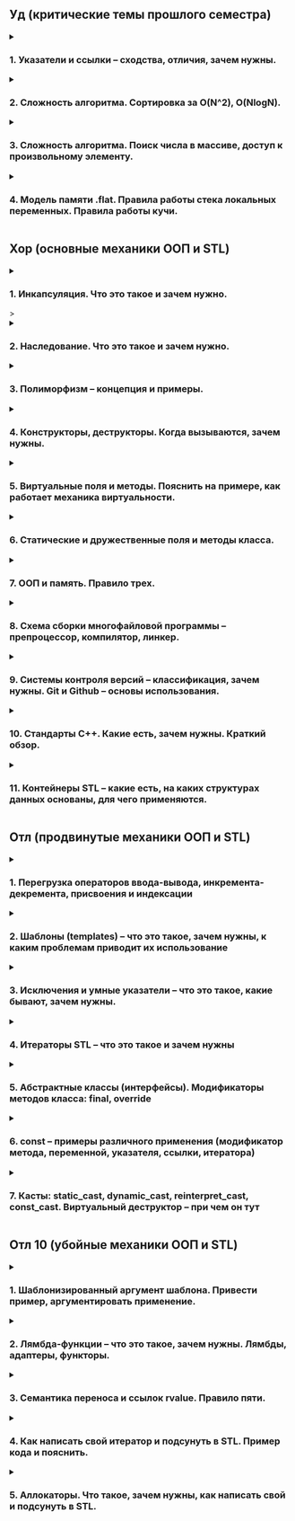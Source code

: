 <h2>Уд (критические темы прошлого семестра)</h2>

<details>
<summary><h3>1. Указатели и ссылки – сходства, отличия, зачем нужны.</h3></summary>

Указатели и ссылки предоставляют косвенный доступ к данным (переменным, массивам, структурам и тп), т.е. позволяют работать с объектами (которые могут быть а) очень большими, б) зарыты в памяти компьютера), не копируя их напрямую.

Указатели:

  * Хранят адрес объекта в памяти.
  * Могут быть null, указывая на отсутствие объекта.
  * Могут быть перенаправлены на другой объект после инициализации.
  * Требуют ручного управления памятью (выделение и освобождение!).
    
Ссылки:

  * Являются псевдонимами для существующих объектов.
  * Не могут быть null (не может быть ссылки на несуществующий элемент).
  * Не могут быть перенаправлены после инициализации.
  * Автоматически управляются системой (не требуют ручного выделения/освобождения памяти).

Зачем нужны:

* Передача больших объектов в функции: Используя указатели и ссылки, мы избегаем ненужного копирования, что повышает производительность.
* Динамическое выделение памяти: Позволяют создавать объекты в куче.
* Полиморфизм: Позволяют работать с объектами разных типов через общий интерфейс.

</details>

<details>
<summary><h3>2. Сложность алгоритма. Сортировка за О(N^2), O(NlogN).</h3></summary>

Любой алгоритм можно оценить по уровню сложности исходя из пропорциональности выполнения операции и количества элементов. 

O(N^2): 
  * Алгоритмы с квадратичной сложностью выполняют операции пропорционально квадрату количества элементов. 
  * Примеры: сортировка пузырьком, сортировка вставками, сортировка выбором.
  * Подходят для небольших наборов данных.

O(NlogN):
  * Алгоритмы с логарифмической сложностью выполняют операции пропорционально N*log(N).
  * Примеры: быстрая сортировка, сортировка методом Хоара, сортировка расчёсткой.
  * Более эффективны для больших наборов данных.
  * 
Важно помнить, что в разных ситуациях нужно применять разные алгоритмы разной сложности. Нет смысла сортировать учеников одной группы по баллам, используя метод рассчёски.

</details>

<details>
<summary><h3>3. Сложность алгоритма. Поиск числа в массиве, доступ к произвольному элементу.</h3></summary>

Сложность алгоритмов смотри предыдущий вопрос.

Поиск в отсортированном массиве:

  * Бинарный поиск: O(logN) - эффективен благодаря делению массива пополам на каждом шаге. А поскольку массив отсортирован, то с одно стороны элементы больше (или равны) искомому, а с другой стороны -- меньше (или равны).

Поиск в неотсортированном массиве:

  * Линейный поиск: O(N) - необходимо проверить каждый элемент.

Доступ к произвольному элементу массива: 
  * O(1) - прямой доступ по индексу.

</details>

<details>
<summary><h3>4. Модель памяти .flat. Правила работы стека локальных переменных. Правила работы кучи.</h3></summary>

В этой модели все сегменты памяти (код, данные, стек, куча) располагаются в едином адресном пространстве.

 * Упрощает управление памятью и доступ к данным.

Модель памяти .flat представляет собой сегменты памяти, которые располагаются в едином адресном пространстве:
	Глобальные переменные → текст программы (машинный код) → стек локальных 	переменных → куча. 
В стеке локальных переменных хранятся указатели на переменные, объявленные, но не инициализированные данные, оболочка объектов. В куче хранятся сами данные, на которые указываю переменные из стека локальных переменных. Именно в ней хранятся элементы массивов, других структур. Когда мы обращается к переменной, мы обращается в стеку локальных переменных, откуда мы перенаправляемся на адрес в куче, по которому «живёт» наш объект.  

Стек:

  * Используется для хранения локальных переменных и информации о вызовах функций.
  * Автоматически управляется системой (выделение и освобождение памяти).

Куча:
  * Область памяти для динамического выделения.
  * Программист сам управляет памятью (выделение с помощью new, освобождение с помощью delete).
  * Позволяет создавать объекты произвольного размера и времени жизни.
  * Важно помнить, что кучу необходимо очищать, нельзя удалять указатели на объекты, не удаляя данные по этим ссылкам. Это приводит к утечке данных — не приятно.

</details>

<h2>Хор (основные механики ООП и STL)</h2>

<details>
<summary><h3>1. Инкапсуляция. Что это такое и зачем нужно.</h3>></summary>

Если писать объекты с отрытым доступом, то может возникнуть ряд проблем:
1) вызывающий код может всё сломать;
2) вызывающий код обязан знать внутреннюю логику, как минимум вызывать init и finalize, хотя это внутренне дело объекта;
3) вызывающий код зачем то должен знать объект со всеми его полями, хотя логически хочет видеть просто объект.

Для решения эти проблем используют инкапсуляцию — скрытие данных объекта. С помощью инкапсуляции мы сами регулируем то, как именно пользователь будет обращаться к объекту, ставим ему чёткие рамки.

Теперь:
1) Вызывающий код не может ничего сломать, по крайней мере, очевидным образом;
2) Аналоги init и finalize срабатывают сами в нужный момент;
3) Вызывающий код не должен знать про изнанку реализации;
4) Код чище и читаемее.

**Что это такое:** Объединение данных (полей) и методов, работающих с этими данными, в единый объект - класс. 

**Зачем нужно:** 

* **Скрытие данных:** Позволяет скрыть внутреннюю реализацию объекта и предоставить только необходимый интерфейс для взаимодействия. Это улучшает модульность и защищает данные от непреднамеренного изменения.
* **Управление доступом:** С помощью модификаторов доступа (private, protected, public) можно контролировать, какие части класса доступны извне.
* **Повторное использование кода:** Инкапсуляция позволяет создавать независимые, повторно используемые модули. 

</details>

<details>
<summary><h3>2. Наследование. Что это такое и зачем нужно.</h3></summary>

Общая идея наследования заключается в выделении общего поведения у разных классов в отдельный класс-предок. То есть всё наследование — это про то, как не писать повторно один и тот же код для «почти одинаковых» сущностей.

Пример, мы хотим работать с системой зоопарка. Для этого мы можем написать классы под каждого сотрудника, где будут прописаны его обязанности, данные, зп,.. Нам так же нужен класс для каждого животного в котором будут прописаны все особенности… Ну это капец! Мы лучше создадим Два класса-родителя Humans и Animals, в котором пропишем все общие черты людей/животных, а дальше будем создавать классы наследники, для которых нам останется написать только особенности каждой зверушки.

**Что это такое:** Механизм, позволяющий создавать новые классы (производные), основанные на существующих (базовые). Производный класс наследует поля и методы базового класса и может добавлять свои собственные.

**Зачем нужно:**

* **Повторное использование кода:** Избегаем дублирования кода, наследуя общую функциональность из базового класса.
* **Расширение функциональности:** Можно добавлять новую функциональность в производный класс, не изменяя базовый.
* **Полиморфизм:** Позволяет создавать объекты разных типов, которые имеют общий интерфейс.


</details>

<details>
<summary><h3>3. Полиморфизм – концепция и примеры.</h3></summary>

Суть полиморфизма заключается в том, что некоторая сущность может вести себя по-разному в разных ситуациях. Сущность, которая обладает этим свойством, сама подстраивается к этим ситуациям, и не заставляет крутиться весь мир вокруг неё.

```C++
#include <iostream>
...
void funk(char a) {
  std::cout << "This char" << '\n';
}

void funk(int a) {
  std::cout << "This int" << '\n';
}

void funk(double a, unsigned int b) {
  std::cout << "This double & unsigned int" << '\n';
}
...
int main() {
  funk('A');
  funk('7');
  funk(3.14, 3);
  return 0;
}
```

</details>

<details>
<summary><h3>4. Конструкторы, деструкторы. Когда вызываются, зачем нужны.</h3></summary>

Каждый класс необходимо сначая создать, в конце работы с ним необходимо удалить - чтобы лишнюю память не занимал. За это и отвечают конструкторы и деструкторы.

```C++
...
class stack {
private:
  int size;
public:
  //конструктор создаёт стек нулевого размера
  stack() {};
  //конструктор создаёт стэк нужного размера
  stack(int size) {};
  //деструктор удаляет стек
  ~stack();
}
...
```

 * Конструктор -- это специальный метод, который, очевидно, вызывают перед началом работы с объектор данного класса (при его создании). Используется для инициализации полей объекта, причём с помощью полиморфизма можно сделать несколько конструкторов, которые будут создавать объект по-разному.
 * Деструктор -- специальный метод, который, опять же очевидно, вызывается в конце работы с объектом класса (при удалении объекта). Можно, конечно же, не вызвать, после окончания работы с программой автоматически вызовятся все деструкторы всех объектов всех классов, которые были использованы. Этот метод используется для освобождения ресурсов, выделенных объектом.

</details>

<details>
<summary><h3>5. Виртуальные поля и методы. Пояснить на примере, как работает механика виртуальности.</h3></summary>

Иногда в родительском классе можно сказать только "здесь должен быть вот такой метод", но нельзя написать его реализацию.

 * заведомо предполагается, что классы будут унаследованы;
 * метод для них всех нужен, можно в общем виде сказатьб, что метод должен делать;
 * реализация будет кардинально разной в разных унаследованных классах.

В это случае возникают виртуальные методы. Они объявляются с ключевым словом `virtual` в базовом классе.

```C++
//класс предок
class Figure {
private:
	...
public:
	...
	virtual square() = 0;
}
//классы потомки
class Triangle : public Figure {
private:
	float a, b, c;
	...
public:
	...
	//реализация виртуального метода
	float square() {
		float p = (a + b + c) / 3;
		return (sqrtf(p*(p-a)*(p-b)*(p-c)));
	}
}
class Rectangle : public Figure {
private:
	float a, b;
	...
public:
	...
	//реализация виртуального метода
	float square() {
		return (a*b);
	}
}
```

Замечания по виртульным методам:

 * могут определяться в любой точке иерархии наследования;
 * класс с виртуальными методами называется абстрактным;
 * в иерархии наследования может быть много абстрактных классов;
 * создать экземпляр абстрактного класса нельзя, те если мы попытаемся сделать так, вы прилетит ошибка...
```C++
int main() {
	Figure obj;
	return 0;
}
``` 
Некоторые фишки, основанные на виртуальных методах:
 * `Интерфейс` -- абстрактный класс, у которого все методы виртуальный (задаёт, но не реализует, то, что должно быть);
 * `Реализация` -- какой-либо класс, унаследованный от интерфейса и реализующий все его виртуальные методы.

</details>

<details>
<summary><h3>6. Статические и дружественные поля и методы класса.</h3></summary>

`static` -- глобальная переменная/функция, внесённая в namespace класса.

Статическое поле класса:
 * привязано ко всех экземплярам класса сразу, никому из них лично не принадлежит;
 * при изменении (любым экземплярам класса или просто так) меняется для всех объектов сразу.

Статический метод класса:
 * привязан ко всех экземплярам класса сразу, вызывается вне контекста конкретного экземпляра (у него нет this);
 * может работать только с локальными переменными и статическими полями класса.

```C++
class A {
public:
	//нестатическое поле
	int non_static_int = 0;
	//статическое поле
	int static_int
	//статический метод
	static void static_method() {
		static_int++;		//можно
		non_static_int++;	//нельзя
	}
};
//Это объявление статического поля, без него будет ругаться линкер
int A::static_int = 0;

int main() {
	//Один экземпляр
	A a1;
	//ВТорой экземпляр
	A a2;
	//Обновляем статичекое поле класса через один из экземпляров
	a1.static_int = 7;
	//Обновляем статическое поле класса без использования экземпляров
	A::static_int = 8;
	//Вызываем статический метод
	// а) через экземпляры класса
	a1.static_method;
	a2.static_method;
	// б) без экземпляров класса
	A::static_method;
	return 0;
}
```

`friend` -- указание, кому всё-таки можно обращаться к приватным полям

```C++
class A {
	//Теперь класс B наш друг))))
	friend class B;
private:
	int secret;
public:
	A(int s) {
		secret = s;
	}
	void describe() {
		std::cout << "I'm A, my secret is " << secret << '\n';
	}
}
class B {
public:
	B() {}
	void run(A* a) {
		a->describe();
		std::cout << "I'm B, I know secret A: " << a->secret << '\n';
		//можно так же изменять значения дружественного класса
		a->secret--;
	}
}
```
`friend` -- исключение из правил, имеет доступ ко всему, включая private-поля. С одной стороны, нарушает всей строгой конструкции. С другой стороны, даёт возможностьне городить public для всех.
В примере, `class A` -- это друг `class B`, но не наоборот!!

</details>

<details>
<summary><h3>7. ООП и память. Правило трех.</h3></summary>

ООП и память??

<h4>Правило трёх</h4>

Если классу требуется пользовательский **деструктор**, пользовательский **конструктор копирования** или пользовательский **оператор присваивания копированием**, он почти наверняка требует все три.

Если один из них должен быть определен программистом, то это означает, что версия, сгенерированная компилятором, не удовлетворяет потребностям класса в одном случае и, вероятно, не удовлетворит в остальных случаях. Если же не реализовать какой-либо метод, то компилятор будет использовать базовые методы, идея которых может кардинально отличайться от нужд программиста. В результате может произойти следующее:

 - деструктор удалит не все используемыне ячейки в памяти, произойдёт утечка данных;
 - конструктор копирования выполняет "поверхностное копирование" (копирование данных без дублирования базового ресурса), в результате чего скопированный объект будет влаеть теми же ячейками в памяти, что и исходный объект;
 - оператор присваивания копированием так же буде выполнять поверхносное копирование.

</details>

<details>
<summary><h3>8. Схема сборки многофайловой программы – препроцессор, компилятор, линкер.</h3></summary>

Итак, у нас есть файлы `1.cpp` и `2.cpp`, рядом лежит `2.h` 

1. **Препроцессор:** Обрабатывает директивы препроцессора, пропроцессов работает с кодом как с мясом, речь о языке не идёт (#include, #define):
   -> `#define` - проходит по всему коду и заменяет одну последовательность стмволов на другую (было, например, X, в результате сатло 7);
   -> `#include` - работают с кодом как с текстом, чисто механически приклеивают код библиотеки сверху (сверху припишет код из `2.h`).

Получили препроцессированные (предобработанные) файлы `1*.cpp` и `2*.cpp`.
   
3. **Компилятор:** (наверное, самый главный процесс) Смотрит наш код с точки зрения языка. Переводит код каждого исходного файла (.cpp) в объектный файл (.obj/.o) - бинарный файл на языке машинного кода, инструкции, которые буду переданы процессору, что нужно делать с нашими данными.
   -> умеет выдавать ошибки, что непосредственно приводит к тому, что программа ломается;
   -> умеет выдавать warnings - тонкие места, которые в обычном случае к ошибке не приводят, но могут быть случаи, когда к ошибке приведут. Их можно игнорировать, но не нужно эти злоупотреблять. Например, мы `int` перевели в `float`, из-за чего может возникнуть потеря точности. И компилятор скомпилировал это, но на всякий случай предупредил нас, вдруг мы этого не хотели.

Получили объектные файлы `1.o` и `2.o`. На этом этапе он уже не зависит от того, на каком языке был написан изначально. Этот файл взаимно однозначно переводится в ассемблерный листенинг (`1.o` <-> `1.s`). Те мы можем попросить перевести объектный файл в ассемблерный листенинг, который мы можем (если можем, конечно) прочитать сами, чтобы посмотреть глазами, что именно делает эта программа. Это ещё не совсем исполняемый файл!

5. **Линкер:** Объединяет объектные файлы и библиотеки в исполняемый файл (.exe). Таким образом мы можем собрать проект из кусков кода, написанных на различных языках, кроме `python` - это не компилируемый язык.

В результате получили один файл `main.exe`, объединяющий нужные нам файлы и/или библиотеки.

Помимо файлов, линкер может объедтинять библиотеки - по сути те же самые объектные файлы, но немного по другому упаковынные с точки зрения линкера и операционной системы. Библиотеки бывают:

 -> *статическими* - (l.lib/l.a) такой же объектный файл, который так же добавляется на этапе линковки, библиотека такого типа подклеивается прмо в `main.exe`;
 
 -> *динамическими* - (l.dll/l.so) так же очень похожий объектный файл, лежащий где-то в системе, который, аналогично, добавляется на этапе линковки, но библиотека этого типа не подклеивается в `main.exe`, линкер просто видит, что у нас в системе есть такая библиотека, и при запуске файла мы эту библиотеку где-нибудь найдём (разумеется, если всё корректно).

Если у нас обновилась версия библиотеки, то в случае динамической библиотеки нам необходимо просто перезапустить итоговый файл, новая версия библиотеки автоматически подтянется, а в случае статической библиотеки нам нужно заново всё линковать... Но при этом статические библиотеки работают быстрее, потому что являются соседями остальных файлов, в отличие от динамических библиотек, которые 'живут в лесу'.

</details>

<details>
<summary><h3>9. Системы контроля версий – классификация, зачем нужны. Git и Github – основы использования.</h3></summary>

Система контроля версий – это система, записывающая изменения в файл или набор файлов в течение времени и позволяющая вернуться позже к определенной версии. Мы хотим гибко управлять некоторым набором файлом, откатываться до определенных версий в случае необходимости. Можно отменить те или иные изменения файла, откатить его удаление, посмотреть кто что-то поменял. Как правило системы контроля версий применяются для хранения исходного кода, но это необязательно. Они могут применяться для хранения файлов совершенно любого типа.

Как хранить различные версии файлов? Предложенную задачу можно решить с применением старого доброго copy-paste, локальных, централизованных или распределенных систем контроля версий.

-> **Copy-paste** - будем называть файлы по шаблону filename_{version}-{time-of-creation}-{time-of-change}, или более просто filename_{version}.

Данный способ является очень простым, но он подвержен различным ошибкам: можно случайно изменить не тот файл, можно скопировать не из той директории (ведь именно так переносятся файлы в этой модели).

 -> **Локальная система контроля версий** - она представляет из себя простейшую базу данных, которая хранит записи обо всех изменениях в файлах.

Одним из примеров таких систем является система контроля версий RCS, которая поставляется с Linux'ом и хранит изменений в файлах (патчи), осуществляя контроль версий. Набор этих изменений позволяет восстановить любое состояние файла.

Локальная система контроля версий хорошо решает поставленную перед ней задачу, однако ее проблемой является основное свойство — локальность. Она совершенно не преднезначена для коллективного использования.

 -> **Централизованная система контроля версий** - решает основную проблему локальной системы контроля версий.

Для организации такой системы контроля версий используется единственный сервер, который содержит все версии файлов. Клиенты, обращаясь к этому серверу, получают из этого централизованного хранилища. К ним относятся CVS, Subversion, Perforce.

Такими системами легко управлять из-за наличия единственного сервера. Но при этом наличие централизованного сервера приводит к возникновению единой точки отказа в виде этого самого сервера. В случае отключения этого сервера разработчики не смогут выкачивать файлы. Самым худшим сценарием является физическое уничтожение сервера (или вылет жесткого диска), он приводит к потерю кодовой базы.

 -> **Распределенная система контроля версий** - они подразумевают, что клиент выкачает себе весь репозиторий целиком заместо выкачки конкретных интересующих клиента файлов. Если умрет любая копия репозитория, то это не приведет к потере кодовой базы, поскольку она может быть восстановлена с компьютера любого разработчика. Каждая копия является полным бэкапом данных.

Все копии являются равноправным и могут синхронизироваться между собой. Подобный подход очень напоминает взаиможествие вида master-master. К такому типу относится Git.

Итак, `Git` - это средство отслеживания изменений, а `GitHub` - это веб-сайт, на котором можно хранить проекты Git, место для хранения проектов и совместной работы. В табличку ниже вынесены основные команды:

|Команда|Описание|
|----------------|:----------------|
| <pre lang="bash"><code>git clone \*адрес вашего репозитория*</code></pre> | Клонировать удаленный репозиторий в одноименную директорию |
| <pre lang="bash"><code>git pull</code></pre> | Забрать изменения с удаленного репозитория и влить в локальный |
| <pre lang="bash"><code>git fetch</code></pre><pre lang="bash"><code>git merge</code></pre> | То же, что и предыдущий, но отдельными этапами: <br> Первая команда — забрать изменения с удаленного репозитория <br> Вторая — влить изменения в локальный репозиторий |
| <pre lang="bash"><code>git remote add upstream \*наш cowsay*</code></pre> | Добавить оригинальный репозиторий как upstream |
| <pre lang="bash"><code>git fetch upstream</code></pre> | Стягиваем все ветки мастер-репозитория, но пока не сливаем со своими |
| <pre lang="bash"><code>git checkout master</code></pre> | Переключаемся на ветку master своего репозитория |
| <pre lang="bash"><code>git merge upstream/master</code></pre> | Вливаем стянутую ветку master удалённого репозитория upstream в свою ветку master |
| <pre lang="bash"><code>git add text.txt</code></pre> | Добавить в индекс указанный файл (был изменён, был удалён или это новый файл) |
| <pre lang="bash"><code>git commit -m "Name of commit"</code></pre> | Зафиксировать в коммите проиндексированные изменения (закоммитить), добавить сообщение |
| <pre lang="bash"><code>git push</code></pre> | Загрузить новые коммиты из локального репозитория на удаленный |

</details>

<details>
<summary><h3>10. Стандарты С++. Какие есть, зачем нужны. Краткий обзор.</h3></summary>

**Стандарты С++** - это набор правил и спецификаций, определяющих язык программирования C++. Они созданы, чтобы обеспечить переносимость, стабильность и согласованность кода C++ на разных платформах и компиляторах.

Зачем нужны стандарты:

1. Переносимость: Код, написанный по стандарту, будет компилироваться и работать одинаково на разных платформах (Windows, Linux, MacOS) и с разными компиляторами (GCC, Clang).
2. Стабильность: Стандарты гарантируют, что код, написанный сегодня, будет компилироваться и работать с будущими версиями компиляторов.
3. Согласованность:  Стандарты обеспечивают единый стиль и правила написания кода C++, что улучшает его читаемость и понимание другими программистами.
4. Эволюция языка: Стандарты позволяют языку развиваться, добавляя новые функции и возможности, сохраняя при этом обратную совместимость с предыдущими версиями.

Основные стандарты C++:

* C++98:  Первый официальный стандарт C++. Ввел в язык шаблоны, STL, исключения, пространства имен и другие ключевые функции.
* C++03: Внес незначительные исправления и уточнения в C++98.
* C++11: Масштабное обновление, добавившее лямбда-выражения, семантику перемещения, поддержку многопоточности, новые типы данных и многое другое.
* C++14: Внес дополнительные улучшения и исправления в C++11.
* C++17: Включил структурированные привязки, constexpr if, inline переменные, параллельные алгоритмы STL и другие важные функции.
* C++20: Добавил концепты, модули, корутины, диапазоны, расширил возможности constexpr, ввел новые типы данных и улучшил библиотеку STL.
* C++23: `std::expected` - новый механизм сообщения об ошибках без использования исключений и без недостатков кодов возврата; `constexpr-математика` - теперь на этапе компиляции можно доставать разные части чисел с плавающей запятой, копировать знаки и округлять числа; `std::ranges::to` — результаты работы алгоритмов можно легко превратить в контейнер; `std::views::join_with` — добавление разделителя между элементами.

Важно отметить, что не все компиляторы полностью поддерживают последние стандарты C++.  Поэтому важно выбирать компилятор, соответствующий вашим потребностям и стандартам, с которыми вы хотите работать.

</details>

<details>
<summary><h3>11. Контейнеры STL – какие есть, на каких структурах данных основаны, для чего применяются.</h3></summary>

STL (Standard Template Library) - это мощная библиотека шаблонов C++, предлагающая широкий набор контейнеров, алгоритмов и итераторов. Контейнеры STL предоставляют готовые структуры данных для хранения и обработки информации. 

Основные виды контейнеров STL:

1. Последовательные контейнеры: 
    * `vector`: Динамический массив, позволяет быстро добавлять и удалять элементы в конце, а также получать доступ к элементам по индексу. *Структура данных: массив.* 
    * `deque`: Двусторонняя очередь, позволяет эффективно добавлять и удалять элементы как в начале, так и в конце. *Структура данных:  связный список или массив блоков.*
    * `list`: Двусвязный список, обеспечивает эффективную вставку и удаление элементов в любом месте, но доступ по индексу медленный. *Структура данных: связный список.*
    * `forward_list`: Односвязный список, более легковесный аналог `list`. *Структура данных: связный список.*
    * `array`: Контейнер фиксированного размера, похож на обычный массив C, но с дополнительными функциями STL. *Структура данных: массив.*

2. Ассоциативные контейнеры:
    * `set`: Множество, хранящее уникальные элементы в отсортированном порядке. *Структура данных: обычно красно-черное дерево - самобалансирующееся двоичное дерево поиска.*
    * `multiset`:  Множество, допускающее дубликаты элементов.  *Структура данных: обычно красно-черное дерево.*
    * `map`: Ассоциативный массив, хранящий пары "ключ-значение", упорядоченные по ключу. *Структура данных: обычно красно-черное дерево.*
    * `multimap`: Ассоциативный массив, допускающий дубликаты ключей. *Структура данных: обычно красно-черное дерево.*

3. Неупорядоченные ассоциативные контейнеры:
    * `unordered_set`: Хеш-таблица, хранящая уникальные элементы. Обеспечивает быструю вставку, удаление и поиск элементов. *Структура данных: хеш-таблица.*
    * `unordered_multiset`: Хеш-таблица, допускающая дубликаты элементов. *Структура данных: хеш-таблица.*
    * `unordered_map`:  Хеш-таблица, хранящая пары "ключ-значение". Обеспечивает быструю вставку, удаление и поиск элементов по ключу. *Структура данных:  хеш-таблица.*
    * `unordered_multimap`: Хеш-таблица, допускающая дубликаты ключей. *Структура данных: хеш-таблица.*

Применение контейнеров STL:

* Хранение и обработка наборов данных.
* Реализация алгоритмов, работающих с наборами данных.
* Создание структур данных для различных задач (очереди, стеки, деревья и т.д.).
* Упрощение разработки программного обеспечения за счет использования готовых решений.

Выбор конкретного контейнера зависит от специфики задачи:

* `vector`: подходит для хранения и обработки данных, когда важен быстрый доступ по индексу.
* `deque`:  удобен для быстрого доступа к началу и концу.
* `list`:  хороший выбор для частых вставок и удалений элементов в произвольных позициях.
* `set`, `map`: подходят для хранения уникальных элементов или пар "ключ-значение" с быстрым поиском по ключу.
* `unordered_set`, `unordered_map`:  обеспечивают еще более быстрый поиск, чем `set` и `map`, но не гарантируют упорядоченность элементов. 

</details>

<h2>Отл (продвинутые механики ООП и STL)</h2>
<details>
<summary><h3>1. Перегрузка операторов ввода-вывода, инкремента-декремента, присвоения и индексации</h3></summary>

-> операторы ввода-вывода

Перегрузка этих операторов используется в стандартной библиотеке для вставки объектов в текстовой поток и извлечения объектов из текстового потока (поэтому в этом качестве их еще называют оператором вставки в поток и оператором извлечения из потока). Перегружаются они всегда как свободные функции, их сигнатура подчиняется правилам: первый операнд является ссылкой на поток, второй операнд является ссылкой на вставляемый или извлекаемый объект, возвращаемое значение является ссылкой на поток. Вот пример.
```C++
#include <iostream>
struct Point {
    int X;
    int Y;
};
std::ostream& operator<<(std::ostream& strm, const Point& p) {
    strm << '[' << p.X << ',' << p.Y << ']';
    return strm;
}
```
Главная проблема этих перегрузок — довольно высокий приоритет операторов, поэтому скобками приходится пользоваться чаще, чем хотелось бы.

-> инеркмент/дикремент
  
Эти операторы являются частью стандартного интерфейса итератора. Префиксные формы являются унарными операторами, постфиксные бинарными с фиктивным вторым параметром целого типа. Обе они обычно реализуются как функции-члены и постфиксный вариант определяется через префиксный. Вот типичная реализация инкремента.
```C++
// Define prefix increment operator.
Point& Point::operator++()
{
   _x++;
   _y++;
   return *this;
}

// Define postfix increment operator.
Point Point::operator++(int)
{
   Point temp = *this;
   ++*this;
   return temp;
}
```
Итераторы являются копируемыми типами без поддержки перемещения, поэтому постфиксный инкремент должен возвращать константный объект, это предотвращает модификацию возвращаемого значения.

В стандартной библиотеке инкремент перегружают все итераторы, а декремент двунаправленные итераторы и итераторы произвольного доступа.

-> присваивание
  
Оператор присваивания можно реализовать только, как функцию-член, которая должна иметь ровно один параметр. Тип этого параметра произвольный, соответственно, перегрузок может быть несколько, для разных типов параметра. Перегрузка оператора присваивания является составной частью поддержки семантики копирования/перемещения и к ней приходится прибегать достаточно часто. Оператор присваивания практически всегда идет в паре с конструктором, имеющим один параметр. Нормальная ситуация — это когда каждому конструктору с одним параметром прилагается соответствующий оператор присваивания. Если описать семантику присваивания «на пальцах», то присваивание должно полностью освободить все текущие ресурсы, которыми владеет объект (левый операнд), и на его месте создать новый объект, определяемый правым операндом.

Среди операторов присваивания выделяются два стандартных — оператор копирующего присваивания и оператор перемещающего присваивания, которые соответствуют копирующему конструктору и перемещающему конструктору.
```C++
class X {
public:
    X(const X& src);     // копирующий конструктор
    X(X&& src) noexcept; // перемещающий конструктор

    X& operator=X(const X& src);     // оператор копирующего присваивания
    X& operator=X(X&& src) noexcept; // оператор перемещающего присваивания
// ...
};
```
-> индексация

Этот бинарный оператор, который обычно называют индексатором, может быть реализован только, как функция-член, которая должна иметь ровно один параметр. Тип этого параметра произвольный, соответственно, перегрузок может быть несколько, для разных типов параметра. Индексатор обычно перегружается для «массивоподобных» типов, а также для других контейнеров, например ассоциативных массивов. Возвращаемое значение обычно является ссылкой на элемент контейнера. Также, в принципе, может быть возврат по значению, но следует иметь в виду, что при этом для получения адреса элемента нельзя будет использовать выражения `&х[i]`, допустимые для встроенного индексатора. Такое выражение не будет компилироваться, если возвращаемый тип встроенный, и будет давать адрес временного объекта для пользовательского возвращаемого типа.

Индексатор часто перегружают в двух вариантах — константном и неконстантном.
```C++
T& operator[](int ind);
const T& operator[](int ind) const;
```
Первая версия позволяет модифицировать элемент, вторая только прочитать и она будет выбрана для константных экземпляров и в константных функциях-членах.
</details>

<details>
<summary><h3>2. Шаблоны (templates) – что это такое, зачем нужны, к каким проблемам приводит их использование</h3></summary>

Шаблоны используются для обобщённого программирования. Вы пишете алгоритм, который работает с различными типами данных, требуя от них только некоторой небольшой функциональности, а компилятор при использовании этого шаблона с конкретным типом подставляет тип и фактически сам генерирует требуемый код на C++.

Вот простейший пример использования шаблонов:
```C++
template<typename T>
T min(const T x, const T y) {
    return x < y ? x : y;
}
```
Мы написали код, который работает с любым типом данных, требуя от этого типа только наличия операции "меньше" (operator<). (На самом деле ещё конструктора копирования, но это уже детали.) Теперь мы можем использовать наш шаблон:
```C++
int x, y;
int z = min(x,y);  // Автоматический вывод типа.
double a, b;
double c = min(a,b);  // Автоматический вывод типа.
double d = min<double>(x,y);  // Явное указание типа.

std::vector::iterator i, j, k;
k = min(i,j);
```
В этом мощь обобщённого программирования - код, написанный один раз используется многократно. Но есть и недостаток - "разбухание" бинарного кода - для каждого типа параметра шаблона компилятор создаст свой бинарный код.

Преимущества шаблонов:
* Мы можем использовать шаблоны для создания набора функций, которые применяют один и тот же алгоритм к разным типам данных;
* Некоторые вещи, которые кажутся тривиальными при использовании шаблонов (например, оператор равенства), очень сложно реализовать с помощью обычных методов OO, таких как наследование и полиморфизм;
* Поскольку их параметры известны во время компиляции, классы шаблонов более типизируемы и могут быть предпочтительнее структур кода, разрешаемых во время выполнения (таких как abstract классы). Существуют некоторые современные методы, которые могут значительно уменьшить объем кода при использовании шаблонов;
* Часто основная причина использования шаблонов в сочетании с STL - это может резко сократить время разработки.

Недостатки:
* Некоторые компиляторы плохо поддерживают шаблоны, поэтому использование шаблонов может снизить переносимость кода;
* Многим компиляторам не хватает четких инструкций при обнаружении ошибки определения шаблона;
* Поскольку компилятор генерирует дополнительный код для каждого типа шаблонов, беспорядочное использование шаблонов может привести к раздуванию кода, что приведет к увеличению размера исполняемых файлов;
* Поскольку шаблон по своей природе раскрывает свою реализацию, неразумное использование в больших системах может привести к увеличению времени сборки;
* Шаблоны находятся в заголовках, которые требуют полной перестройки всех частей проекта при внесении изменений.
</details>

<details>
<summary><h3>3. Исключения и умные указатели – что это такое, какие бывают, зачем нужны.</h3></summary>
-> Исключения

Исключения в программировании (exceptions) — это механизм, который позволяет программе обрабатывать нетипичную ситуацию и при этом не прекращать работу.

Исключения делятся на две большие группы, которые пересекаются друг с другом: синхронные и асинхронные. Синхронные могут возникнуть только в конкретном месте программы или при выполнении определенной операции: открытие файла, деление и так далее. Асинхронные могут возникнуть когда и где угодно.

Как происходит работа с исключениями:
* Разработчик пишет код и понимает, что в какой-то момент в том или ином месте может возникнуть нештатная ситуация;
* В этом месте пишется особый блок кода — обработчик. Он говорит программе: здесь может возникнуть особая ситуация, если она случится, выполни вот это;
* Внутри обработчика — функция, которая выполнится, если программа столкнется с описанной ситуацией.

**Обработка с возвратом и без возврата.** Эти виды обработки различаются реакцией на случившееся исключение. Версия с возвратом предполагает, что обработчик попытается разрешить проблему, а когда ему это удастся, вернет программу к исходному поведению. Обработка без возврата — вид обработки, когда проблема не ликвидируется, а участок кода, который не получается выполнить, пропускается.

**Структурная и неструктурная обработка.** Это два способа подключить обработчики. В первом случае они встраиваются в код, а когда генерируется исключение, для него выбирается тот или иной обработчик в зависимости от ситуации. Во втором случае обработчики существуют отдельно и «подключаются» к конкретным видам исключений с помощью специальных команд.

Пример:
```C++
void SomeFunction() {
    DoSomething0();
    try {
        SomeClass var;
        DoSomething1();
        DoSomething2();
        // ещё код
        cout << "Если возникло исключение, то этот текст не будет напечатан" << std::endl;
    }
    catch(ExceptionType e) {
        std::cout << "Поймано исключение: " << e.what() << std::endl;
        // ещё код
    }
    std::cout << "Это сообщение не будет выведено, если возникло исключение в DoSomething0 или " "непойманное исключение внутри блока try." << std::endl;
}
```

-> Умные указатели

Они обеспечивают автоматическое управление памятью: когда умный указатель больше не используется, то есть выходит из области видимости, память, на которую он указывает, автоматически высвобождается.

На самом деле это просто классы, которые оборачивают обычный указатель в свои недра и перегружают операторы -> и *. Благодаря этому трюку умный указатель имеет тот же синтаксис, что и обычный указатель. Когда умный указатель выходит из области видимости, срабатывает его деструктор и происходит очистка памяти.

В C++11 появилось три типа умных указателей, все они определены в заголовке из Стандартной библиотеки:
* std::unique_ptr — умный указатель, владеющий динамически выделенным ресурсом;
* std::shared_ptr — умный указатель, владеющий разделяемым динамически выделенным ресурсом. Несколько std::shared_ptr могут владеть одним и тем же ресурсом, и внутренний счетчик ведет их учет;
* std::weak_ptr — подобен std::shared_ptr, но не увеличивает счетчик.

1. `std::unique_ptr` владеет объектом, на который он указывает, и никакие другие умные указатели не могут на него указывать. Когда std::unique_ptr выходит из области видимости, объект удаляется. Это полезно, когда вы работаете с временным, динамически выделенным ресурсом, который может быть уничтожен после выхода из области действия. 

Главная особенность этого умного указателя — исчезать, когда он больше не используется. Рассмотрим следующий код:
```C++
void compute() {
    std::unique_ptr<int[]> data = std::make_unique<int[]>(1024);
    /* выполнение некоторых значимых вычислений над вашими данными...*/
} // `data` выходит из области действия здесь: она автоматически уничтожается
int main() {
    compute();
}
```
**Один ресурс, один std::unique_ptr.** Я могу сказать, что `std::unique_ptr` очень ревниво относится к динамическому объекту, который он хранит: невозможно иметь несколько ссылок на его динамические данные. Например:
```C++
void compute(std::unique_ptr<int[]> p) { ... } 

int main() {
    std::unique_ptr<int[]> ptr = std::make_unique<int[]>(1024);
    std::unique_ptr<int[]> ptr_copy = ptr; // ОШИБКА! Копирование запрещено
    compute(ptr);  // ОШИБКА! `ptr` передается копией, а копирование не разрешено
}
```
2. `std::shared_ptr` владеет объектом, на который он указывает, но, в отличие от `std::unique_ptr`, он допускает множественные ссылки. Специальный внутренний счетчик уменьшается каждый раз, когда `std::shared_ptr`, указывающий на тот же ресурс, выходит из области видимости. Эта техника называется подсчетом ссылок. Когда последняя из них будет уничтожена, счетчик станет равным нулю, и данные будут высвобождены.

Умный указатель такого типа полезен, когда требуется обмениваться динамически распределенными данными, точно так же, как это делается с обычными указателями или ссылками. Например:
```C++
std::shared_ptr<int>    p1(new int);
std::shared_ptr<Object> p2(new Object("Lamp"));
```
Одна из главных особенностей std::shared_ptr — возможность отслеживать, сколько указателей ссылаются на один и тот же ресурс. Получить информацию о количестве ссылок можно с помощью метода use_count(). Рассмотрим следующее:
```C++
void compute() {
  std::shared_ptr<int> ptr = std::make_shared<int>(100);
  // ptr.use_count() == 1
  std::shared_ptr<int> ptr_copy = ptr;   // Сделать копию: с shared_ptr возможно!
  // ptr.use_count() == 2
  // ptr_copy.use_count() == 2, в конце концов, это одни и те же базовые данные.
} // Здесь `ptr` и `ptr_copy` выходят из области действия. Больше никаких ссылок  
  // исходные данные (т.е. use_count() == 0), поэтому они автоматически убираются.
int main() {
  compute();
}
```
**Один ресурс, много std::shared_ptr. Не забывайте о циклических ссылках!**
3. `std::weak_ptr` — это, по сути, `std::shared_ptr`, который не увеличивает счетчик ссылок. Он определяется как умный указатель, который содержит несобственную ссылку, или ослабленную ссылку, на объект, управляемый другим `std::shared_ptr`.

`std::weak_ptr` является своего рода инспектором для `std::shared_ptr` от которого он зависит. Вы должны сначала преобразовать его в `std::shared_ptr` с помощью метода `lock()` если вы действительно хотите работать с реальным объектом:
```C++
std::shared_ptr<int> p_shared = std::make_shared<int>(100);
std::weak_ptr<int>   p_weak(p_shared);
// ...
std::shared_ptr<int> p_shared_orig = p_weak.lock();
```
С помощью `std::weak_ptr` очень легко решить проблему висящих указателей — тех, которые указывают на уже удаленные данные. Он предоставляет метод `expired()`, который проверяет, был ли объект, на который ссылается ссылка, уже удален. Если `expired() == true`, исходный объект был где-то удален, и вы можете действовать соответствующим образом. Это то, что вы не можете сделать с необработанными указателями.
</details>

<details>
<summary><h3>4. Итераторы STL – что это такое и зачем нужны</h3></summary>
Итераторы используются для указания адресов памяти контейнеров STL. В основном они используются в последовательностях чисел, символов и т.д. Они снижают сложность и время выполнения программы.

Операторы:
1. begin() - Эта функция используется для возврата начальной позиции контейнера;
2. end() - Эта функция используется для возврата заданного конечного положения контейнера;
3. advance() - Эта функция используется для увеличения позиции итератора до заданного числа, указанного в его аргументах;
4. next() - Эта функция возвращает новый итератор, на который итератор будет указывать после продвижения позиций, указанных в его аргументах;
5. prev() - Эта функция возвращает новый итератор, на который итератор будет указывать после уменьшения позиций, указанных в его аргументах;
6. inserter() - Эта функция используется для вставки элементов в любую позицию контейнера. Она принимает 2 аргумента: контейнер и итератор для определения местоположения, в которое должны быть вставлены элементы.
```C++
vector<int>::iterator ptr = ar.begin(); 
vector<int>::iterator ftr = ar.end();

// Using advance() to increment iterator position 
// points to 4 
advance(ptr, 3);

// Using next() to return new iterator 
// points to 4 
auto it = next(ptr, 3);

// Using next() to return new iterator 
// points to 4 
auto it = next(ptr, 3);

// copying 1 vector elements in other using inserter() 
// inserts ar1 after 3rd position in ar 
copy(ar1.begin(), ar1.end(), inserter(ar,ptr));
```
</details>

<details>
<summary><h3>5. Абстрактные классы (интерфейсы). Модификаторы методов класса: final, override</h3></summary>
Абстрактный класс похож на обычный, но отличается тем, что может содержать абстрактные методы — методы без реализации, и нельзя создать экземпляр абстрактного класса.

Абстрактный метод — это метод без тела (без реализации). Но в отличие от интерфейсов, абстрактные методы в абстрактных классах должны быть явно объявлены как абстрактные.
```C++
public abstract class AbstractMethods {
  abstract void doSomething();
}
```
Модификатор `override` появился в стандарте C++11 и используется при описании методов дочернего класса.

Модификатор `override` следует писать для тех методов, которые по задумке программиста являются переопределенными методами базового класса. Данный модификатор пишется после имени метода. В заголовочном файле описание метода с использованием `override` выглядит так:
```C++
class B : public A {
public:
    virtual const char* getVersion() override;
};
```
Модификатор `override` позволяет компилятору следить за тем, чтобы метод, помеченный этим модификатором действительно переопределял метод базового класса. Метод дочернего класса будет переопределять метод базового класса только в том случае, если его сигнатура полностью совпадает с сигнатурой базового класса.

Модификатор `final` используется для двух случаев:
* чтобы пометить **метод базового класса**, который не должен переопределяться;
* чтобы пометитить **весь класс** что он не должен наследоваться.

Если пользователь пытается переопределить метод или наследовать класс с модификатором `final`, то компилятор выдаст ошибку.
</details>

<details>
<summary><h3>6. const – примеры различного применения (модификатор метода, переменной, указателя, ссылки, итератора)</h3></summary>
-> модификатор переменной

Самый простой случай — константные данные. Они создают переменную, значение которй нельзя изменить:
```C++
const int k=1;
k = 7; // <-- ошибка на этапе компиляции!
```
-> модификатор указателя

При использовании const с указателями, действие модификатора может распространяться либо на значение указателя, либо на данные на которые указывает указатель.

Работает (const относится к данным):
```C++
const char * a = "a";
a="b";
```
А вот это уже не работает:
```C++
char * const a = "a";
a="b"; // <-- не работает
```
Если бы операция присвоения изменяла бы не указатель, а данные: `*a = 'Y';`, то ситуация была бы диаметрально противоположной.

Существует мнемоническое правило, позволяющее легко запомнить, к чему относится const. Надо провести черту через "*", если const слева, то оно относится к значению данных; если справа — к значению указателя.

-> модификатор метода

Во-первых, для методов допустимо использование const, применительно к this. Синтаксис таков:
```C++
class A {
private:
  int x;
public:
  void f(int a) const {
    x = a; // <-- не работает
  }
};
```
Кроме того, этот const позволяет перегружать методы. Таким образом, вы можете писать оптимизированные варианты методов для константных объектов.
```C++
class A {
private:
  int x;
public:
  A(int a) {
    x = a;
    cout << "A(int) // x=" << x << endl;
  }
  void f() {
    cout << "f() // x=" << x << endl;
  }
  void f() const {
    cout << "f() const // x=" << x << endl;
  }
};
int main() {
  A a1(1);
  a1.f();
  A const a2(2);
  a2.f();
  return 0;
}
```
Результат:
```C++
A(int) // x=1
f() // x=1
A(int) // x=2
f() const // x=2
```
Осталось только добавить, что если вы планируете использовать const-объекты, то вам надо обязательно реализовать const-методы. Если вы в этом случае не реализуете не-const-методы, то во всех случаях будут молча использоваться const-методы.

-> модификатор итератора

```C++
const std::vector<int>::iterator i
```
Элемент справа: `iterator:` итератор неизменяем. Вы не можете назначить итератору указывать на разные элементы в векторе, вы не можете увеличивать его, он всегда указывает на элемент, на который он инициализирован. Однако вы можете изменить элемент, на который указывается.

Такое поведение редко бывает желательным, именно поэтому существует `const_iterator`
```C++
std::vector<int>::const_iterator ci
```
Итератор можно перемещать, но элемент, на который указано, изменить нельзя. Это почти всегда то, что вы хотите - вы хотите выполнить итерацию по вектору, но не можете изменить его содержимое.
</details>

<details>
<summary><h3>7. Касты: static_cast, dynamic_cast, reinterpret_cast, const_cast. Виртуальный деструктор – при чем он тут</h3></summary>
-> **const_cast**

Оператор приведения `const_cast` удаляет или добавляет квалификаторы `const` и `volatile` с исходного типа данных. Например, был `const int`, а после преобразования стал `int` или наоборот. Квалификаторы `const` и `volatile` указываются перед именами типов. Как ни трудно догадаться квалификатор `const` задает константность, т.е. защищает переменную от изменения. Квалификатор `volatile` говорит о том, что значение переменной может меняться без явного выполнения присваивания. Это обеспечивает защиту от оптимизации компилятором операций с данной переменной.

Пример:
```C++
// Снятие константности
void foo(const int* pc, const int& r) {
    int* p;
    // Сняли константность и записали 33
    p = const_cast<int*>(pc);
    *p = 33;
    // Сняли константность и записали 55
    const_cast<int&>(r) = 55;
}

// Добавление константности
void bar(int* p, int& r) {
    const int* pc;
    // Добавили константность
    // и пытаемся записать 33
    pc= const_cast<const int*>(p);
    *pc = 33; // Ошибка!!!
    // Добавили константность
    // и пытаемся записать 55
    const_cast<const int&>(r) = 55; // Ошибка!!!
}

// Снятие volatile
void baz(volatile int* pv, volatile int& r) {
    int* p;
    // Сняли volatile и записали 33
    p = const_cast<int*>(pv);
    *p = 33;
    // Сняли volatile и записали 55
    const_cast<int&>(r) = 55;
}

// Добавление volatile
void quux(int* p, int& r) {
    volatile int* pv;
    // Добавили volatile и записали 33
    pv = const_cast<volatile int*>(p);
    *pv = 33;
    // Добавили volatile и записали 55
    const_cast<volatile int&>(r) = 55;
}
```
Квалификаторы `const` и `volatile` можно удалить или добавить только с помощью оператора приведения `const_cast`. Другие операторы приведения типов не влияют на квалификаторы const и volatile.

-> **reinterpret_cast**

Оператор приведения `reinterpret_cast` используется для приведения несовместимых типов. Может приводить целое число к указателю, указатель к целому числу, указатель к указателю (это же касается и ссылок). Является функционально усеченным аналогом приведения типов в стиле языка С. Отличие состоит в том, что `reinterpret_cast` не может снимать квалификаторы `const` и `volatile`, а также не может делать небезопасное приведение типов не через указатели, а напрямую по значению. Например, переменную типа `int` к переменной типа `double` привести при помощи `reinterpret_cast` нельзя.
```C++
int main() {
    // Переменные простых типов и указатели на переменные простых типов
    int i = 5;
    double d = 111.222;
    char c = 'a';
    int* pi = &i;
    double* pd = &d;
    const int* pсi = &i;
    void* pv = nullptr;

    // Приводим явно double к int
    i = reinterpret_cast<int>(d); // Ошибка!!!

    // и наоборот
    d = reinterpret_cast<int>(i); // Ошибка!!!

    // указатель на int к char
    c = reinterpret_cast<char>(pi);

    // char к указателю на void
    pv = reinterpret_cast<void*>(c);

    // указатель на void к указателю на int
    pi = reinterpret_cast<int*>(pv);

    // Снимаем константность const int*
    pi = reinterpret_cast<int*>(pсi); // Ошибка!!!

    // Приводим указатель на double к double
    d = reinterpret_cast<double>(pd); // Ошибка!!!

    // А если наоборот?
    pd = reinterpret_cast<double*>(d); // Ошибка!!!
}
```
-> **static_cast**

Оператор приведения `static_cast` применяется для неполиморфного приведения типов на этапе компиляции программы. Данный оператор приведения может отслеживать недопустимые преобразования, такие как приведение указателя к значению или наоборот (unsigned int к указателю на double не приведет), а также приведение указателей и ссылок разных типов считается корректным только, если это приведение вверх или вниз по одной иерархии наследования классов, либо это указатель на void. В случае фиксации отклонения от данных ограничений будет выдана ошибка при компиляции программы.
```C++
int main() {
    // Переменные простых типов и указатели на переменные простых типов
    int i = 5;
    double d = 111.222;
    char c = 'a';
    int* pi = &i;
    double* pd = &d;
    const int* pci = &i;
    void* pv = nullptr;

    // Приводим явно double к int
    i = static_cast<int>(d);

    // и наоборот
    d = static_cast<int>(i);

    // указатель на int к char
    c = static_cast<char>(*pi); // Ошибка!!!

    // char к указателю на void
    pv = static_cast<void*>(&c); // Ошибка!!!

    // указатель на void к указателю на int
    pi = static_cast<int*>(pv);

    // Снимаем константность const int*
    pi = static_cast<int*>(pci); // Ошибка!!!

    // Приводим указатель на double к double
    d = static_cast<double>(*pd); // Ошибка!!!

    // А если наоборот?
    pd = static_cast<double*>(d); // Ошибка!!!
}
```
-> **dynamic_cast**

Оператор приведения `dynamic_cast` применяется для полиморфного приведения типов на этапе выполнения программы (класс считается полиморфным, если в нем есть хотя бы одна виртуальная функция). Если указатель, подлежащий приведению, ссылается на объект результирующего класса или объект класса производный от результирующего то приведение считается успешным. То же самое для ссылок. Если приведение невозможно, то на этапе выполнения программы будет возвращен NULL, если приводятся указатели. Если приведение производится над ссылками, то будет сгенерировано исключение `std::bad_cast`. Несмотря на то, что `dynamic_cast` предназначен для приведения полиморфных типов по иерархии наследования, он может быть использован и для обычных неполиморфных типов вверх по иерархии. В этом случае ошибка будет получена на этапе компиляции. Оператор приведения `dynamic_cast` может приводить указатель на полиморфный тип к указателю на `void`, но не может приводить указатель на `void` к другому типу. Способность `dynamic_cast` приводить полиморфные типы обеспечивается системой RTTI (Run-Time Type Identification), которая позволяет идентифицировать тип объекта в процессе выполнения программы.
```C++
struct foo {
    // Сделали полиморфным
    virtual void do_some() {};
};

struct bar {
    // Сделали полиморфным
    virtual void do_some() {};
};

// Наследники bar
struct baz : bar {
};

struct quux : bar {
};

int main() {
    // Переменные простых типов и указатели на переменные простых типов
    void* pv = nullptr;

    // Объекты классов
    foo oFoo;
    bar oBar;
    baz oBaz;
    quux oQuux;

    // Указатели на объекты классов
    foo* pFoo = &oFoo;
    bar* pBar = &oBar;
    baz* pBaz = &oBaz;
    quux* pQuux = &oQuux;

    // Приводим указатель на объект bar к указателю на объект foo
    // из разных иерархий
    pFoo = dynamic_cast<foo*>(pBar);
    if (pFoo == nullptr) {
        std::cout << "FAIL" << std::endl; // Ошибка на этапе выполнения!!!
    }

    // Приводим указатель на void к указателю на объект bar
    pBar = dynamic_cast<foo*>(pv); // Ошибка на этапе компиляции!!!

    // Приводим указатель на bar к указателю на void
    pv = dynamic_cast<void*>(pBar);

    // Перемещение из одной иерархии наследования в другую
    pBar = dynamic_cast<bar*>(pBaz);
    pQuux = dynamic_cast<quux*>(pBar);
    if (pQuux == nullptr) {
        std::cout << "FAIL" << std::endl; // Ошибка на этапе выполнения!!!
    }
}
```
</details>


<h2>Отл 10 (убойные механики ООП и STL)</h2>
<details>
<summary><h3>1. Шаблонизированный аргумент шаблона. Привести пример, аргументировать применение.</h3></summary>
Аргументом шаблона для параметра `template` должно быть id-выражение, дающее имя шаблону класса или псевдониму шаблона.

Если аргументом является шаблон класса, при сопоставлении параметра учитывается только основной шаблон. Частичные специализации, если таковые имеются, учитываются только в том случае, если создается специализация, основанная на этом параметре шаблона `template`.
```C++
template<typename T> // основной шаблон
class A { int x; };
 
template<typename T> // частичная специализация
class A<T*> { long x; };
 
// шаблон класса с параметром шаблона template V
template<template<typename> class V>
class C {
    V<int> y;  // использует основной шаблон
    V<int*> z; // использует частичную специализацию
};
 
C<A> c; // c.y.x has type int, c.z.x has type long
```
(взято с cppreference, не могу найти нигде понятную информацию)

</details>

<details>
<summary><h3>2. Лямбда-функции – что это такое, зачем нужны. Лямбды, адаптеры, функторы.</h3></summary>
Лямбда-выражениями называются безымянные локальные функции, которые можно создавать прямо внутри какого-либо выражения.
Подробнее про лямбды -> [здесь](https://learn.microsoft.com/ru-ru/cpp/cpp/lambda-expressions-in-cpp?view=msvc-170)

```C++
int main() {
	vector<int> srcVec;
	for (int val = 0; val < 10; val++) {
		srcVec.push_back(val);
	}

	for_each(srcVec.begin(), srcVec.end(), [](int _n)
	{
		cout << _n << " ";
	});
	cout << endl;
	return EXIT_SUCCESS;
}
```
Фактически данный код целиком соответствует такому:
```C++
class MyLambda {
	public: void operator ()(int _x) const { cout << _x << " "; } 
};
 
int main() {
	vector<int> srcVec; 
	for (int val = 0; val < 10; val++) { 
		srcVec.push_back(val); 
	}
 
	for_each(srcVec.begin(), srcVec.end(), MyLambda()); 
	cout << endl;
 
	return EXIT_SUCCESS; 
}
```
На что здесь стоит обратить внимание. Во-первых, из 1 кода мы видим, что лямбда-выражение всегда начинается с [] (скобки могут быть непустыми — об этом позже), затем идет необязательный список параметров, а затем непосредственно тело функции. Во-вторых, тип возвращаемого значения мы не указывали, и по умолчанию лямбда возвращает void (далее мы увидим, как и зачем можно указать возвращаемый тип явно). В-третьих, как видно по коду 2, по умолчанию генерируется константный метод (к этому тоже еще вернемся).



</details>

<details>
<summary><h3>3. Семантика переноса и ссылок rvalue. Правило пяти.</h3></summary>

</details>

<details>
<summary><h3>4. Как написать свой итератор и подсунуть в STL. Пример кода и пояснить.</h3></summary>

</details>

<details>
<summary><h3>5. Аллокаторы. Что такое, зачем нужны, как написать свой и подсунуть в STL.</h3></summary>

</details>

</details>
